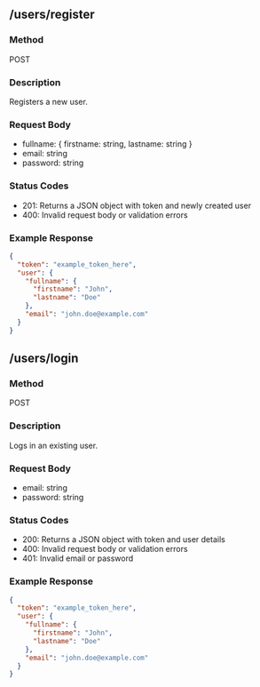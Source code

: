 ## /users/register

### Method
POST

### Description
Registers a new user.

### Request Body
- fullname: { firstname: string, lastname: string }
- email: string
- password: string

### Status Codes
- 201: Returns a JSON object with token and newly created user
- 400: Invalid request body or validation errors

### Example Response
```json
{
  "token": "example_token_here",
  "user": {
    "fullname": {
      "firstname": "John",
      "lastname": "Doe"
    },
    "email": "john.doe@example.com"
  }
}
```

## /users/login

### Method
POST

### Description
Logs in an existing user.

### Request Body
- email: string
- password: string

### Status Codes
- 200: Returns a JSON object with token and user details
- 400: Invalid request body or validation errors
- 401: Invalid email or password

### Example Response
```json
{
  "token": "example_token_here",
  "user": {
    "fullname": {
      "firstname": "John",
      "lastname": "Doe"
    },
    "email": "john.doe@example.com"
  }
}
```